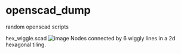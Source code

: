 # openscad_dump
random openscad scripts

hex_wiggle.scad
![image](https://user-images.githubusercontent.com/48842799/123540113-3f4a3b00-d735-11eb-92fd-3e4d5ebce3b9.png)
Nodes connected by 6 wiggly lines in a 2d hexagonal tiling.

